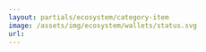 ```yaml
---
layout: partials/ecosystem/category-item
image: /assets/img/ecosystem/wallets/status.svg
url:
---
```

